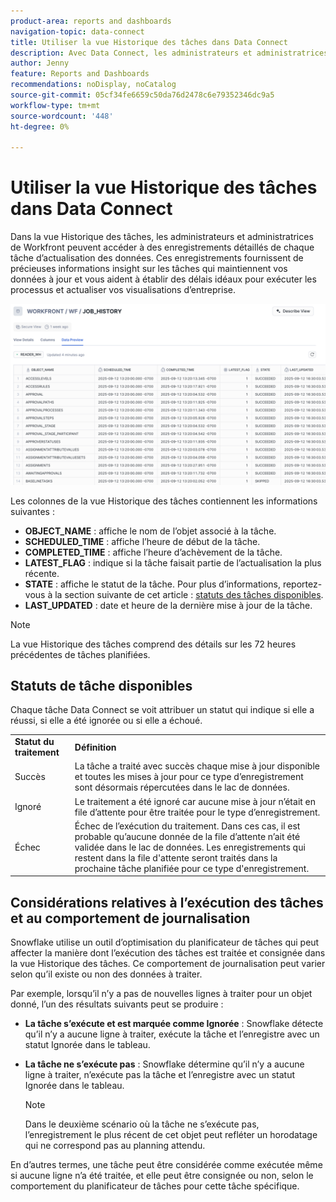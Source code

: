 ```yaml
---
product-area: reports and dashboards
navigation-topic: data-connect
title: Utiliser la vue Historique des tâches dans Data Connect
description: Avec Data Connect, les administrateurs et administratrices de Workfront peuvent accéder à des enregistrements détaillés de chaque tâche d’actualisation des données dans la vue Historique des tâches .
author: Jenny
feature: Reports and Dashboards
recommendations: noDisplay, noCatalog
source-git-commit: 05cf34fe6659c50da76d2478c6e79352346dc9a5
workflow-type: tm+mt
source-wordcount: '448'
ht-degree: 0%

---
```


# Utiliser la vue Historique des tâches dans Data Connect

Dans la vue Historique des tâches, les administrateurs et administratrices de Workfront peuvent accéder à des enregistrements détaillés de chaque tâche d’actualisation des données. Ces enregistrements fournissent de précieuses informations insight sur les tâches qui maintiennent vos données à jour et vous aident à établir des délais idéaux pour exécuter les processus et actualiser vos visualisations d’entreprise.

![Vue Historique des tâches](assets/job-history-overview.png)

Les colonnes de la vue Historique des tâches contiennent les informations suivantes :

* **OBJECT_NAME** : affiche le nom de l’objet associé à la tâche.
* **SCHEDULED_TIME** : affiche l’heure de début de la tâche.
* **COMPLETED_TIME** : affiche l’heure d’achèvement de la tâche.
* **LATEST_FLAG** : indique si la tâche faisait partie de l’actualisation la plus récente.
* **STATE** : affiche le statut de la tâche. Pour plus d’informations, reportez-vous à la section suivante de cet article : [statuts des tâches disponibles](#available-job-statuses).
* **LAST_UPDATED** : date et heure de la dernière mise à jour de la tâche.

>[!NOTE]
>
>La vue Historique des tâches comprend des détails sur les 72 heures précédentes de tâches planifiées.


## Statuts de tâche disponibles

Chaque tâche Data Connect se voit attribuer un statut qui indique si elle a réussi, si elle a été ignorée ou si elle a échoué.

<table>
    <tr>
        <td><b>Statut du traitement</b></td>
        <td><b>Définition</b></td>
    </tr>
    <tr>
        <td>Succès</td>
        <td>La tâche a traité avec succès chaque mise à jour disponible et toutes les mises à jour pour ce type d’enregistrement sont désormais répercutées dans le lac de données.</td>
    </tr>
    <tr>
        <td>Ignoré</td>
        <td>Le traitement a été ignoré car aucune mise à jour n’était en file d’attente pour être traitée pour le type d’enregistrement.</td>
    </tr>
    <tr>
        <td>Échec</td>
        <td>Échec de l’exécution du traitement. Dans ces cas, il est probable qu’aucune donnée de la file d’attente n’ait été validée dans le lac de données. Les enregistrements qui restent dans la file d'attente seront traités dans la prochaine tâche planifiée pour ce type d'enregistrement. </td>
    </tr>
   </table>


## Considérations relatives à l’exécution des tâches et au comportement de journalisation

Snowflake utilise un outil d’optimisation du planificateur de tâches qui peut affecter la manière dont l’exécution des tâches est traitée et consignée dans la vue Historique des tâches. Ce comportement de journalisation peut varier selon qu’il existe ou non des données à traiter.

Par exemple, lorsqu’il n’y a pas de nouvelles lignes à traiter pour un objet donné, l’un des résultats suivants peut se produire :

* **La tâche s’exécute et est marquée comme Ignorée** : Snowflake détecte qu’il n’y a aucune ligne à traiter, exécute la tâche et l’enregistre avec un statut Ignorée dans le tableau.

* **La tâche ne s’exécute pas** : Snowflake détermine qu’il n’y a aucune ligne à traiter, n’exécute pas la tâche et l’enregistre avec un statut Ignorée dans le tableau.

  >[!NOTE]
  >
  >Dans le deuxième scénario où la tâche ne s’exécute pas, l’enregistrement le plus récent de cet objet peut refléter un horodatage qui ne correspond pas au planning attendu.

En d’autres termes, une tâche peut être considérée comme exécutée même si aucune ligne n’a été traitée, et elle peut être consignée ou non, selon le comportement du planificateur de tâches pour cette tâche spécifique.